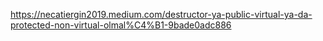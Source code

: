 https://necatiergin2019.medium.com/destructor-ya-public-virtual-ya-da-protected-non-virtual-olmal%C4%B1-9bade0adc886
